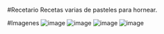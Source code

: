 #Recetario
Recetas varias de pasteles para hornear.

#Imagenes
![image](https://github.com/user-attachments/assets/86c483a4-5db0-4930-bc51-18fcb87cf538)
![image](https://github.com/user-attachments/assets/5b6cdc54-8733-4b54-8eb2-56da06b9da86)
![image](https://github.com/user-attachments/assets/78add7fa-adf0-4e0f-a931-4c8c8011ab94)
![image](https://github.com/user-attachments/assets/9f7d8d36-5d32-41c9-a76c-e5e7561a012a)
